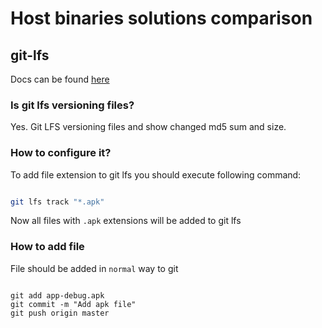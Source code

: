 # Host binaries solutions comparison

## git-lfs

Docs can be found [here](https://git-lfs.github.com)

### Is git lfs versioning files?

Yes. Git LFS versioning files and show changed md5 sum and size.

### How to configure it?

To add file extension to git lfs you should execute following command:

```bash

git lfs track "*.apk"

```

Now all files with ``` .apk ``` extensions will be added to git lfs

### How to add file

File should be added in `normal` way to git

```git

git add app-debug.apk
git commit -m "Add apk file"
git push origin master

```
